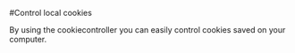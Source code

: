 #Control local cookies

By using the cookiecontroller you can easily control cookies saved on your computer. 
